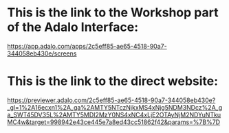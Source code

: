 # This is the link to the Workshop part of the Adalo Interface: 
https://app.adalo.com/apps/2c5eff85-ae65-4518-90a7-344058eb430e/screens

# This is the link to the direct website: 
https://previewer.adalo.com/2c5eff85-ae65-4518-90a7-344058eb430e?_gl=1%2A16ecxn1%2A_ga%2AMTY5NTczNjkxMS4xNjg5NDM3NDcz%2A_ga_SWT45DV35L%2AMTY5MDI2MzY0NS4xNC4xLjE2OTAyNjM2NDYuNTkuMC4w&target=998942e43ce445e7a8ed43cc51862f42&params=%7B%7D
